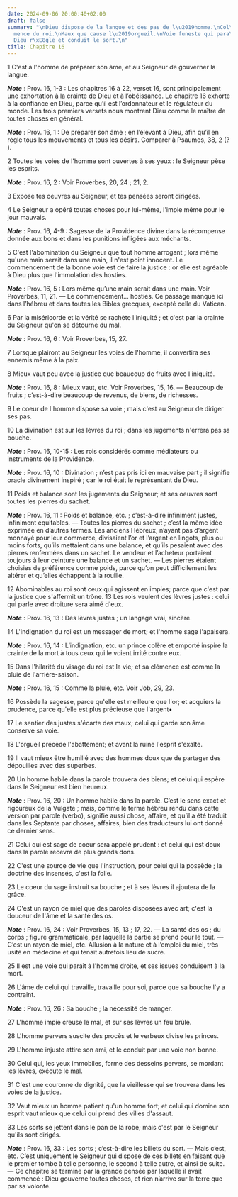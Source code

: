 ```yaml
---
date: 2024-09-06 20:00:40+02:00
draft: false
summary: "\nDieu dispose de la langue et des pas de l\u2019homme.\nCol\xE8re et cl\xE9\
  mence du roi.\nMaux que cause l\u2019orgueil.\nVoie funeste qui para\xEEt bonne.\n\
  Dieu r\xE8gle et conduit le sort.\n"
title: Chapitre 16
---
```





1 C'est à l'homme de préparer son âme, et au Seigneur de gouverner la langue.

***Note*** :  Prov. 16, 1-3 : Les chapitres 16 à 22, verset 16, sont principalement une exhortation à la crainte de Dieu et à l’obéissance. Le chapitre 16 exhorte à la confiance en Dieu, parce qu’il est l’ordonnateur et le régulateur du monde. Les trois premiers versets nous montrent Dieu comme le maître de toutes choses en général.

***Note*** :  Prov. 16, 1 : De préparer son âme ; en l’élevant à Dieu, afin qu’il en règle tous les mouvements et tous les désirs. Comparer à Psaumes, 38, 2 (? ).


2 Toutes les voies de l'homme sont ouvertes à ses yeux : le Seigneur pèse les esprits.

***Note*** :  Prov. 16, 2 : Voir Proverbes, 20, 24 ; 21, 2.


3 Expose tes oeuvres au Seigneur, et tes pensées seront dirigées.


4 Le Seigneur a opéré toutes choses pour lui-même, l'impie même pour le jour mauvais.

***Note*** :  Prov. 16, 4-9 : Sagesse de la Providence divine dans la récompense donnée aux bons et dans les punitions infligées aux méchants.


5 C'est l'abomination du Seigneur que tout homme arrogant ; lors même qu'une main serait dans une main, il n'est point innocent.
Le commencement de la bonne voie est de faire la justice : or elle est agréable à Dieu plus que l'immolation des hosties.

***Note*** :  Prov. 16, 5 : Lors même qu’une main serait dans une main. Voir Proverbes, 11, 21. ― Le commencement… hosties. Ce passage manque ici dans l’hébreu et dans toutes les Bibles grecques, excepté celle du Vatican.


6 Par la miséricorde et la vérité se rachète l'iniquité ; et c'est par la crainte du Seigneur qu'on se détourne du mal.

***Note*** :  Prov. 16, 6 : Voir Proverbes, 15, 27.


7 Lorsque plairont au Seigneur les voies de l'homme, il convertira ses ennemis même à la paix.


8 Mieux vaut peu avec la justice que beaucoup de fruits avec l'iniquité.

***Note*** :  Prov. 16, 8 : Mieux vaut, etc. Voir Proverbes, 15, 16. ― Beaucoup de fruits ; c’est-à-dire beaucoup de revenus, de biens, de richesses.


9 Le coeur de l'homme dispose sa voie ; mais c'est au Seigneur de diriger ses pas.


10 La divination est sur les lèvres du roi ; dans les jugements n'errera pas sa bouche.

***Note*** :  Prov. 16, 10-15 : Les rois considérés comme médiateurs ou instruments de la Providence.

***Note*** :  Prov. 16, 10 : Divination ; n’est pas pris ici en mauvaise part ; il signifie oracle divinement inspiré ; car le roi était le représentant de Dieu.

11 Poids et balance sont les jugements du Seigneur; et ses oeuvres sont toutes les pierres du sachet.

***Note*** :  Prov. 16, 11 : Poids et balance, etc. ; c’est-à-dire infiniment justes, infiniment équitables. ― Toutes les pierres du sachet ; c’est la même idée exprimée en d’autres termes. Les anciens Hébreux, n’ayant pas d’argent monnayé pour leur commerce, divisaient l’or et l’argent en lingots, plus ou moins forts, qu’ils mettaient dans une balance, et qu’ils pesaient avec des pierres renfermées dans un sachet. Le vendeur et l’acheteur portaient toujours à leur ceinture une balance et un sachet. ― Les pierres étaient choisies de préférence comme poids, parce qu’on peut difficilement les altérer et qu’elles échappent à la rouille.

12 Abominables au roi sont ceux qui agissent en impies; parce que c'est par la justice que s'affermit un trône. 13 Les rois veulent des lèvres justes : celui qui parle avec droiture sera aimé d'eux.

***Note*** :  Prov. 16, 13 : Des lèvres justes ; un langage vrai, sincère.

14 L'indignation du roi est un messager de mort; et l'homme sage l'apaisera.

***Note*** :  Prov. 16, 14 : L’indignation, etc. un prince colère et emporté inspire la crainte de la mort à tous ceux qui le voient irrité contre eux.

15 Dans l'hilarité du visage du roi est la vie; et sa clémence est comme la pluie de l'arrière-saison.

***Note*** :  Prov. 16, 15 : Comme la pluie, etc. Voir Job, 29, 23.


16 Possède la sagesse, parce qu'elle est meilleure que l'or; et acquiers la prudence, parce qu'elle est plus précieuse que l'argent•


17 Le sentier des justes s'écarte des maux; celui qui garde son âme conserve sa voie.


18 L'orgueil précède l'abattement; et avant la ruine l'esprit s'exalte.


19 Il vaut mieux être humilié avec des hommes doux que de partager des dépouilles avec des superbes.


20 Un homme habile dans la parole trouvera des biens; et celui qui espère dans le Seigneur est bien heureux.

***Note*** :  Prov. 16, 20 : Un homme habile dans la parole. C’est le sens exact et rigoureux de la Vulgate ; mais, comme le terme hébreu rendu dans cette version par parole (verbo), signifie aussi chose, affaire, et qu’il a été traduit dans les Septante par choses, affaires, bien des traducteurs lui ont donné ce dernier sens.


21 Celui qui est sage de coeur sera appelé prudent : et celui qui est doux dans la parole recevra de plus grands dons.


22 C'est une source de vie que l'instruction, pour celui qui la possède ; la doctrine des insensés, c'est la folie.


23 Le coeur du sage instruit sa bouche ; et à ses lèvres il ajoutera de la grâce.


24 C'est un rayon de miel que des paroles disposées avec art; c'est la douceur de l'âme et la santé des os.

***Note*** :  Prov. 16, 24 : Voir Proverbes, 15, 13 ; 17, 22. ― La santé des os ; du corps ; figure grammaticale, par laquelle la partie se prend pour le tout. ― C’est un rayon de miel, etc. Allusion à la nature et à l’emploi du miel, très usité en médecine et qui tenait autrefois lieu de sucre.


25 Il est une voie qui paraît à l'homme droite, et ses issues conduisent à la mort.


26 L'âme de celui qui travaille, travaille pour soi, parce que sa bouche l'y a contraint.

***Note*** :  Prov. 16, 26 : Sa bouche ; la nécessité de manger.


27 L'homme impie creuse le mal, et sur ses lèvres un feu brûle.


28 L'homme pervers suscite des procès et le verbeux divise les princes.


29 L'homme injuste attire son ami, et le conduit par une voie non bonne.


30 Celui qui, les yeux immobiles, forme des desseins pervers, se mordant les lèvres, exécute le mal.


31 C'est une couronne de dignité, que la vieillesse qui se trouvera dans les voies de la justice.


32 Vaut mieux un homme patient qu'un homme fort; et celui qui domine son esprit vaut mieux que celui qui prend des villes d'assaut.


33 Les sorts se jettent dans le pan de la robe; mais c'est par le Seigneur qu'ils sont dirigés.

***Note*** :  Prov. 16, 33 : Les sorts ; c’est-à-dire les billets du sort. ― Mais c’est, etc. C’est uniquement le Seigneur qui dispose de ces billets en faisant que le premier tombe à telle personne, le second à telle autre, et ainsi de suite. ― Ce chapitre se termine par la grande pensée par laquelle il avait commencé : Dieu gouverne toutes choses, et rien n’arrive sur la terre que par sa volonté.

